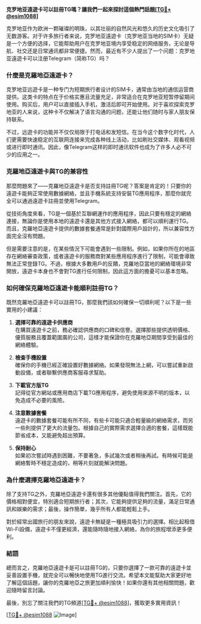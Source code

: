 **克罗地亚遠遊卡可以註冊TG嗎？讓我們一起來探討這個熱門話題[[TG💪+ @esim1088](https://t.me/s/esim1088)]**

克罗地亚作为欧洲一颗璀璨的明珠，以其壮丽的自然风光和悠久的历史文化吸引了无数游客。对于许多旅行者来说，克罗地亚遠遊卡（克罗地亚当地的SIM卡）无疑是一个方便的选择，它能帮助用户在克罗地亚境内享受稳定的网络服务，无论是导航、社交还是日常通讯都非常便捷。然而，最近有不少人提出了一个问题：克罗地亚遠遊卡可以注册Telegram（简称TG）吗？

### **什麼是克羅地亞遠遊卡？**

克罗地亚远遊卡是一种专门为短期旅行者设计的SIM卡，通常由当地的通信运营商提供。这类卡的特点在于价格实惠且流量充足，非常适合在克罗地亚短暂停留期间使用。购买后，用户可以直接插入手机，激活后即可开始使用。对于喜欢探索克罗地亚的人来说，这种卡不仅解决了语言沟通的问题，还能让他们随时与家人朋友保持联系。

不过，远遊卡的功能并不仅仅局限于打电话和发短信。在当今这个数字化时代，人们更需要快速稳定的互联网连接来完成各种线上活动，比如刷社交媒体、观看视频或进行即时通讯。因此，像Telegram这样的即时通讯软件也成为了许多人必不可少的应用之一。

### **克羅地亞遠遊卡與TG的兼容性**

那麼問題來了——克羅地亞遠遊卡是否支持註冊TG呢？答案是肯定的！只要你的遠遊卡能夠正常使用數據網絡，並且手機系統支持安裝TG應用程序，那麼你就完全可以通過遠遊卡註冊並使用Telegram。

從技術角度來看，TG是一個基於互聯網運作的應用程序，因此只要有穩定的網絡連接，無論你是使用本地的遠遊卡還是其他方式接入網絡，都可以順利運行TG。而且，克羅地亞遠遊卡提供的數據套餐通常是針對國際用戶設計的，所以兼容性方面完全沒有問題。

但是需要注意的是，在某些情況下可能會遇到一些限制。例如，如果你所在的地區存在網絡審查政策，或者遠遊卡的服務商對某些應用程序進行了限制，可能會導致無法正常登錄TG。不過，根據大多數用戶的反饋，克羅地亞當地的網絡環境非常開放，遠遊卡本身也不會對TG進行任何限制，因此這方面的擔憂可以基本忽略。

### **如何確保克羅地亞遠遊卡能順利註冊TG？**

既然克羅地亞遠遊卡可以註冊TG，那麼我們該如何確保一切順利呢？以下是一些實用的小建議：

1. **選擇可靠的遠遊卡供應商**  
   在購買遠遊卡之前，務必確認供應商的口碑和信譽。選擇那些提供透明價格、優質服務且覆蓋範圍廣的公司，這樣才能保證你在克羅地亞期間享受到最佳的網絡體驗。

2. **檢查手機設置**  
   確保你的手機已經正確設置好數據網絡。如果發現無法上網，可以嘗試重新啟動設備，或者聯繫供應商客服尋求幫助。

3. **下載官方版TG**  
   記得從官方網站或應用商店下載TG應用程序，避免使用來源不明的版本，以免造成不必要的風險。

4. **注意數據套餐**  
   遠遊卡的數據套餐可能有所不同，有些卡可能只適合輕量級的網絡需求，而另一些則提供了更大的流量包。根據自己的實際需求選擇合適的套餐，這樣既能節省成本，又能避免超出預算。

5. **保持耐心**  
   如果初次嘗試時遇到困難，不要著急，多試幾次或者稍後再試。有時候可能是網絡暫時不穩定造成的，稍等片刻就能解決問題。

### **為什麼選擇克羅地亞遠遊卡？**

除了支持TG之外，克羅地亞遠遊卡還有很多其他優點值得我們關注。首先，它的價格相對便宜，特別適合短期旅行者；其次，它能夠提供足夠的流量，滿足日常通訊和娛樂的需求；最後，操作簡單，幾乎所有人都能輕鬆上手。

對於經常出國旅行的朋友來說，遠遊卡無疑是一種極具吸引力的選擇。相比起租借Wi-Fi設備，遠遊卡不僅更經濟，還能隨時隨地接入網絡，為你的旅程增添更多便利。

### **結語**

總而言之，克羅地亞遠遊卡是可以註冊TG的，只要你選擇了一款可靠的遠遊卡並妥善設置手機，就完全可以暢快地使用TG進行交流。希望本文能幫助大家更好地了解這個話題，讓你的克羅地亞之旅更加順利愉快！如果你還有其他相關問題，歡迎隨時留言討論。

最後，別忘了關注我們的TG頻道[[TG💪+ @esim1088](https://t.me/s/esim1088)]，獲取更多實用資訊！

[[TG💪+ @esim1088](https://t.me/s/esim1088) ![Image](https://i.postimg.cc/4NQfJmqS/Snipaste-2025-05-13-00-14-12.png)]
